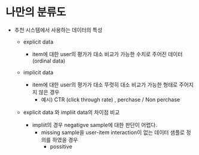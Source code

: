 # 나만의 분류도 

* 추천 시스템에서 사용하는 데이터의 특성
  * explicit data
    * item에 대한 user의 평가가 대소 비교가 가능한 수치로 주어진 데이터 (ordinal data)   
  * implicit data
    * item에 대한 user의 평가가 대소 뚜렷히 대소 비교가 가능한 형태로 주어지지 않은 경우
        * 예시) CTR (click through rate) , perchase / Non perchase 

  * explicit data 와 impliit data의 차이점 비교   
    * impliit의 경우 negatigve sample에 대한 판단이 어렵다. 
      * missing sample을 user-item interaction이 없는 데이터 샘플로 정의를 하였을 경우 
        * possitive